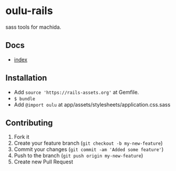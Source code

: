 oulu-rails
==========

sass tools for machida.

Docs
----

-	[index](/docs/index.md)

Installation
------------

-	Add `source 'https://rails-assets.org'` at Gemfile.
-	`$ bundle`
-	Add `@import oulu` at app/assets/stylesheets/application.css.sass

Contributing
------------

1.	Fork it
2.	Create your feature branch (`git checkout -b my-new-feature`\)
3.	Commit your changes (`git commit -am 'Added some feature'`\)
4.	Push to the branch (`git push origin my-new-feature`\)
5.	Create new Pull Request
